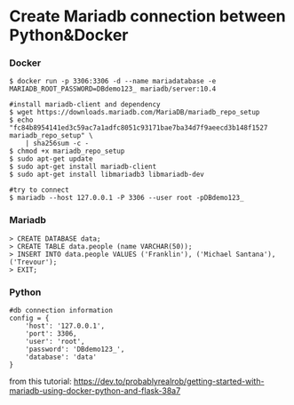 # Create Mariadb connection between Python&Docker
### Docker
```
$ docker run -p 3306:3306 -d --name mariadatabase -e MARIADB_ROOT_PASSWORD=DBdemo123_ mariadb/server:10.4

#install mariadb-client and dependency
$ wget https://downloads.mariadb.com/MariaDB/mariadb_repo_setup
$ echo "fc84b8954141ed3c59ac7a1adfc8051c93171bae7ba34d7f9aeecd3b148f1527 mariadb_repo_setup" \
    | sha256sum -c -
$ chmod +x mariadb_repo_setup
$ sudo apt-get update
$ sudo apt-get install mariadb-client
$ sudo apt-get install libmariadb3 libmariadb-dev

#try to connect
$ mariadb --host 127.0.0.1 -P 3306 --user root -pDBdemo123_
```
### Mariadb
```
> CREATE DATABASE data;
> CREATE TABLE data.people (name VARCHAR(50));
> INSERT INTO data.people VALUES ('Franklin'), ('Michael Santana'), ('Trevour');
> EXIT;
```
### Python
```
#db connection information
config = {
    'host': '127.0.0.1',
    'port': 3306,
    'user': 'root',
    'password': 'DBdemo123_',
    'database': 'data'
}
```
from this tutorial: https://dev.to/probablyrealrob/getting-started-with-mariadb-using-docker-python-and-flask-38a7
